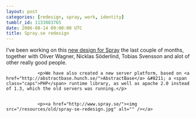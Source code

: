 ```yaml
---
layout: post
categories: [redesign, spray, work, identity]
tumblr_id: 1133083765
date: 2006-08-14 09:00:00 UTC
title: Spray.se redesign
---
```


I&#8217;ve been working on this <a href="http://www.spray.se/">new design for Spray</a> the last couple of months, together with Oliver Wagner, Nicklas Söderlind, Tobias Svensson and alot of other really good people.</p>


				<p>We have also created a new server platform, based on <a href="http://abstractbase.hunch.se/">AbstractBase</a> &#8211; a <span class="caps">PHP</span> runtime library, as well as apache 2.0 instead of 1.3, which the old servers was running.</p>


				<p><a href="http://www.spray.se/"><img src="/resources/old/spray-se-redesign.jpg" alt="" /></a>
